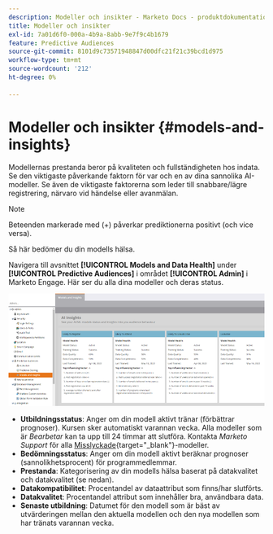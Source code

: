 ```yaml
---
description: Modeller och insikter - Marketo Docs - produktdokumentation
title: Modeller och insikter
exl-id: 7a01d6f0-000a-4b9a-8abb-9e7f9c4b1679
feature: Predictive Audiences
source-git-commit: 8101d9c73571948847d00dfc21f21c39bcd1d975
workflow-type: tm+mt
source-wordcount: '212'
ht-degree: 0%

---
```


# Modeller och insikter {#models-and-insights}

Modellernas prestanda beror på kvaliteten och fullständigheten hos indata. Se den viktigaste påverkande faktorn för var och en av dina sannolika AI-modeller. Se även de viktigaste faktorerna som leder till snabbare/lägre registrering, närvaro vid händelse eller avanmälan.

>[!NOTE]
>
>Beteenden markerade med (+) påverkar prediktionerna positivt (och vice versa).

Så här bedömer du din modells hälsa.

Navigera till avsnittet **[!UICONTROL Models and Data Health]** under **[!UICONTROL Predictive Audiences]** i området **[!UICONTROL Admin]** i Marketo Engage. Här ser du alla dina modeller och deras status.

![Bild ett](assets/models-and-insights-1.png)

* **Utbildningsstatus**: Anger om din modell aktivt tränar (förbättrar prognoser). Kursen sker automatiskt varannan vecka. Alla modeller som är _Bearbetar_ kan ta upp till 24 timmar att slutföra. Kontakta _Marketo Support_ för alla [Misslyckade](https://nation.marketo.com/t5/Support/ct-p/Support){target="_blank"}-modeller.
* **Bedömningsstatus**: Anger om din modell aktivt beräknar prognoser (sannolikhetsprocent) för programmedlemmar.
* **Prestanda**: Kategorisering av din modells hälsa baserat på datakvalitet och datakvalitet (se nedan).
* **Datakompatibilitet**: Procentandel av dataattribut som finns/har slutförts.
* **Datakvalitet**: Procentandel attribut som innehåller bra, användbara data.
* **Senaste utbildning**: Datumet för den modell som är bäst av utvärderingen mellan den aktuella modellen och den nya modellen som har tränats varannan vecka.
